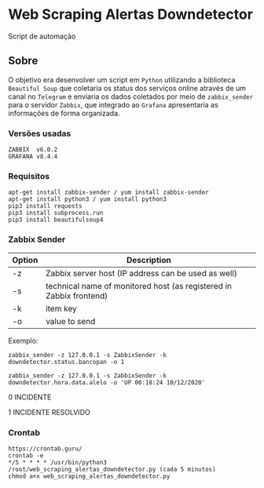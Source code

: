 # Web Scraping Alertas Downdetector
Script de automação

## Sobre
O objetivo era desenvolver um script em `Python` utilizando a biblioteca `Beautiful Soup` que coletaria os status dos serviços online através de um canal no `Telegram` e enviaria os dados coletados por meio de `zabbix_sender` para o servidor `Zabbix`, que integrado ao `Grafana` apresentaria as informações de forma organizada.

### Versões usadas
```
ZABBIX  v6.0.2
GRAFANA v8.4.4
```

### Requisitos
```
apt-get install zabbix-sender / yum install zabbix-sender
apt-get install python3 / yum install python3
pip3 install requests
pip3 install subprocess.run
pip3 install beautifulsoup4
```

### Zabbix Sender

| Option | Description |
|-----------------|------------------------------------------------------------|
| -z | Zabbix server host (IP address can be used as well) |
| -s | technical name of monitored host (as registered in Zabbix frontend) |
| -k | item key |
| -o | value to send |

Exemplo:

`zabbix_sender -z 127.0.0.1 -s ZabbixSender -k downdetector.status.bancopan -o 1`

`zabbix_sender -z 127.0.0.1 -s ZabbixSender -k downdetector.hora.data.alelo -o 'UP 00:18:24 10/12/2020'`

0 INCIDENTE

1 INCIDENTE RESOLVIDO

### Crontab
```
https://crontab.guru/
crontab -e
*/5 * * * * /usr/bin/python3 /root/web_scraping_alertas_downdetector.py (cada 5 minutos)
chmod a+x web_scraping_alertas_downdetector.py
```
